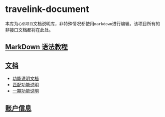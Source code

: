 ﻿# travelink-document
本库为`心侣项目`文档说明库，非特殊情况都使用`markdown`进行编辑。该项目所有的非接口文档都将在此处。

## [MarkDown 语法教程](https://github.com/Jungle68/README)

## [文档](document)

- [功能说明文档](document/markdown/function-introduction.md)
- [匹配功能说明](document/markdown/function-match.md)
- [一期功能说明](document/markdown/one-stage-function.md)

## [账户信息](document/markdown/README.md)
